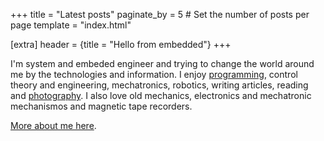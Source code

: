 +++
title = "Latest posts"
paginate_by = 5 # Set the number of posts per page
template = "index.html"

[extra]
header = {title = "Hello from embedded"}
+++

I'm system and embeded engineer and trying to change the world around me by the technologies and information.
I enjoy [programming](https://github.com/nisembedded), control theory and engineering, mechatronics, robotics, writing articles, reading and [photography](https://www.instagram.com/nis_embedded/). I also love old mechanics, electronics and mechatronic mechanismos and magnetic tape recorders.

[More about me here](@/pages/about.md).